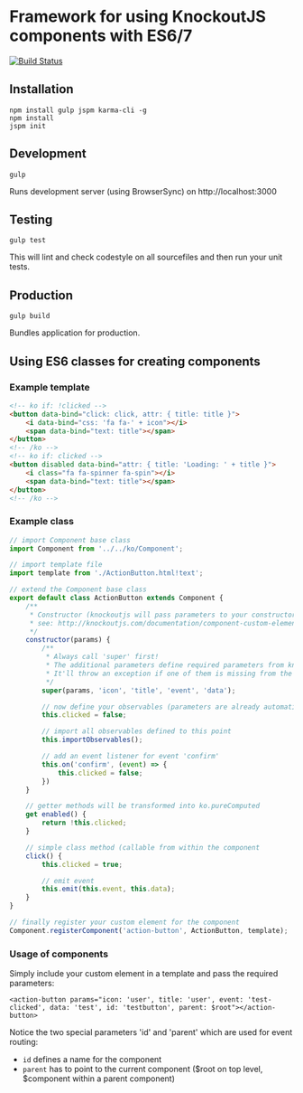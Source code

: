 # Framework for using KnockoutJS components with ES6/7
[![Build Status](http://jenkins.cl1ck0ne.net/buildStatus/icon?job=es7knockout)](http://jenkins.cl1ck0ne.net/job/es7knockout/)

## Installation

```
npm install gulp jspm karma-cli -g
npm install
jspm init
```

## Development

```
gulp
```

Runs development server (using BrowserSync) on http://localhost:3000

## Testing

```
gulp test
```

This will lint and check codestyle on all sourcefiles and then run your unit tests.

## Production

```
gulp build
```

Bundles application for production.

## Using ES6 classes for creating components

### Example template

```html
<!-- ko if: !clicked -->
<button data-bind="click: click, attr: { title: title }">
    <i data-bind="css: 'fa fa-' + icon"></i>
    <span data-bind="text: title"></span>
</button>
<!-- /ko -->
<!-- ko if: clicked -->
<button disabled data-bind="attr: { title: 'Loading: ' + title }">
    <i class="fa fa-spinner fa-spin"></i>
    <span data-bind="text: title"></span>
</button>
<!-- /ko -->
```

### Example class

```javascript
// import Component base class
import Component from '../../ko/Component';

// import template file
import template from './ActionButton.html!text';

// extend the Component base class
export default class ActionButton extends Component {
    /**
     * Constructor (knockoutjs will pass parameters to your constructor)
     * see: http://knockoutjs.com/documentation/component-custom-elements.html
     */
    constructor(params) {
        /**
         * Always call 'super' first!
         * The additional parameters define required parameters from knockout.
         * It'll throw an exception if one of them is missing from the component definition.
         */
        super(params, 'icon', 'title', 'event', 'data');

        // now define your observables (parameters are already automatically imported!)
        this.clicked = false;

        // import all observables defined to this point
        this.importObservables();

        // add an event listener for event 'confirm'
        this.on('confirm', (event) => {
            this.clicked = false;
        })
    }

    // getter methods will be transformed into ko.pureComputed
    get enabled() {
        return !this.clicked;
    }

    // simple class method (callable from within the component
    click() {
        this.clicked = true;

        // emit event
        this.emit(this.event, this.data);
    }
}

// finally register your custom element for the component
Component.registerComponent('action-button', ActionButton, template);
```

### Usage of components
Simply include your custom element in a template and pass the required parameters:

```
<action-button params="icon: 'user', title: 'user', event: 'test-clicked', data: 'test', id: 'testbutton', parent: $root"></action-button>
```

Notice the two special parameters 'id' and 'parent' which are used for event routing:
- `id` defines a name for the component
- `parent` has to point to the current component ($root on top level, $component within a parent component)
